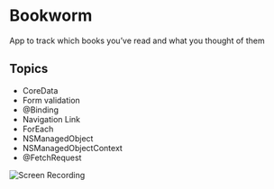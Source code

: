 # Bookworm
App to track which books you’ve read and what you thought of them

## Topics
- CoreData
- Form validation
- @Binding
- Navigation Link
- ForEach
- NSManagedObject
- NSManagedObjectContext
- @FetchRequest

![Screen Recording](https://user-images.githubusercontent.com/71184573/196272378-49888a22-5e18-4a9a-bc1d-4686d3922725.gif)
